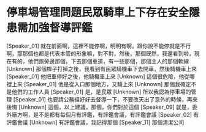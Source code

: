 # 停車場管理問題民眾騎車上下存在安全隱患需加強督導評鑑

[Speaker_01] 就在前面啊，這裡不能停啊，明明有啊，跟你說不能停就是不行啊，那那個也都是代表本管的形象嘛，對不對，然後，那個既然，我還看到啦，現在有的，他們跑旁邊那個，下去那個車道，有一些那個，那個主人的那個軟線
[Unknown] 那個桿子打掉之後，我看到有民眾騎機車下去開車，然後騎機車上來
[Speaker_01] 他把車停好之後，他騎機車上來
[Unknown] 這個很危險，他從哪裡上來
[Speaker_01] 他是從入口那個地方，又騎上來
[Unknown] 那個我確定不是他們的工作人員
[Speaker_01] 是，是民眾
[Unknown] 所以我認為停車場的管理
[Speaker_01] 也要請公務組好好去督導一下，不要改天出了意外的時候，再來後悔
[Unknown] 這個，以上建議，那個，你們對於這個
[Speaker_09] 就是，委外廠方啊，是不是都有每個月有評鑑，有評鑑會議，有評鑑會議
[Speaker_02] 有評鑑會議
[Unknown] 有評鑑會議，我記得那個
[Speaker_11] 那個清潔公司